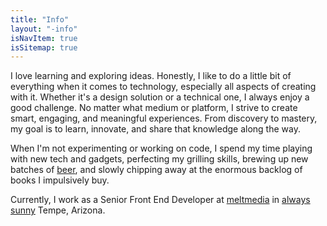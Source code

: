 ```yaml
---
title: "Info"
layout: "-info"
isNavItem: true
isSitemap: true
---
```


I love learning and exploring ideas. Honestly, I like to do a little bit of everything when it comes to technology, especially all aspects of creating with it. Whether it's a design solution or a technical one, I always enjoy a good challenge. No matter what medium or platform, I strive to create smart, engaging, and meaningful experiences. From discovery to mastery, my goal is to learn, innovate, and share that knowledge along the way.

When I'm not experimenting or working on code, I spend my time playing with new tech and gadgets, perfecting my grilling skills, brewing up new batches of [beer](#), and slowly chipping away at the enormous backlog of books I impulsively buy.

Currently, I work as a Senior Front End Developer at [meltmedia](http://www.meltmedia.com) in [always sunny](http://why.az) Tempe, Arizona.
